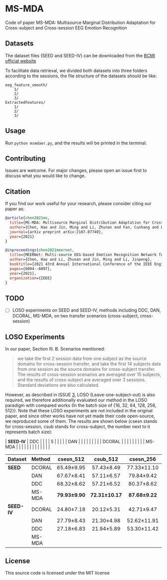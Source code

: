 # MS-MDA
Code of paper MS-MDA: Multisource Marginal Distribution Adaptation for Cross-subject and Cross-session EEG Emotion Recognition

## Datasets
The dataset files (SEED and SEED-IV) can be downloaded from the [BCMI official website](https://bcmi.sjtu.edu.cn/~seed/index.html)

To facilitate data retrieval, we divided both datasets into three folders according to the sessions, the file structure of the datasets should be like:
```
eeg_feature_smooth/
    1/
    2/
    3/
ExtractedFeatures/
    1/
    2/
    3/
```


## Usage
Run `python msmdaer.py`, and the results will be printed in the terminal.

## Contributing
Issues are welcome. For major changes, please open an issue first to discuss what you would like to change.

## Citation
If you find our work useful for your research, please consider citing our paper as:

```bibtex
@article{chen2021ms,
  title={MS-MDA: Multisource Marginal Distribution Adaptation for Cross-subject and Cross-session EEG Emotion Recognition},
  author={Chen, Hao and Jin, Ming and Li, Zhunan and Fan, Cunhang and Li, Jinpeng and He, Huiguang},
  journal={arXiv preprint arXiv:2107.07740},
  year={2021}
}

@inproceedings{chen2021meernet,
  title={MEERNet: Multi-source EEG-based Emotion Recognition Network for Generalization Across Subjects and Sessions},
  author={Chen, Hao and Li, Zhunan and Jin, Ming and Li, Jinpeng},
  booktitle={2021 43rd Annual International Conference of the IEEE Engineering in Medicine \& Biology Society (EMBC)},
  pages={6094--6097},
  year={2021},
  organization={IEEE}
}
```
## TODO
- [ ] LOSO experiments on SEED and SEED-IV, methods including DDC, DAN, DCORAL, MS-MDA, on two transfer scenarios (cross-subject, cross-session)

## LOSO Experiments
In our paper, Section III. B. Scenarios mentioned:

> we take the first 2 session data from one subject as the source domains for cross-session transfer, and take the first 14 subjects data from one session as the source domains for cross-subject transfer. The results of cross-session scenarios are averaged over 15 subjects, and the results of cross-subject are averaged over 3 sessions. Standard deviations are also calculated.

However, as described in ISSUE [3](https://github.com/VoiceBeer/MS-MDA/issues/3), LOSO (Leave-one-subject-out) is also required, we therefore additionally evaluated our method in the LOSO paradigm with compared works (In the batch size of {16, 32, 64, 128, 256, 512}). Note that these LOSO experiments are not included in the original paper, and since other works have not yet made their code open-source, we reproduced some of them. The results are shown below (csesn stands for cross-session, csub stands for cross-subject, the number next to it represents batch size):


| **SEED-IV** | DDC |  |  |  | 5 |  | |
| | DAN |  |  |  |  |  |  |
| | DCORAL |  |  |  |  |  |  |
| | MS-MDA | | | | | | | | | | | | |

| Dataset | Method | csesn_512 | csub_512 | csesn_256 | csub_256 | csesn_128 | csub_128 | csesn_64 | csub_64 | csesn_32 | csub_32 | csesn_16 | csub_16 |
|   :---  |  :---  |   :---:   |   :---:  |   :---:   |   :---:  |   :---:   |   :---:  |    :---: |   :---: |   :---:  |  :---:  |   :---:  |  :---:  | 
|**SEED** | DCORAL |65.49±9.95 |57.43±8.49|77.33±11.10|62.50±6.77|73.74±9.09 |64.05±8.38|74.65±10.46|65.40±9.27|76.24±8.51|64.98±8.42|76.40±10.49|66.39±7.55|
|         |   DAN  |67.67±8.41 |57.11±6.57|79.84±9.42 |68.48±6.74|83.15±7.30 |71.95±6.55|87.12±7.20|79.03±7.07|88.57±7.60|81.10±6.63|88.88±7.02|82.22±7.09|
|         |   DDC  |68.32±8.62 |57.21±6.52|80.37±8.62 |68.98±6.34|84.98±7.64 |72.78±8.25|88.16±6.89|78.91±7.62|90.65±6.41|81.27±6.83|89.89±6.69|82.21±7.15|
|         | MS-MDA |**79.93±9.90**|**72.31±10.17**|**87.68±9.22**|**78.78±10.70**|**87.20±10.76|80.33±10.00**|||||||
|**SEED-IV**| DCORAL |24.80±7.18|20.12±5.31|42.71±9.47|39.77±8.27|48.60±12.53|41.48±7.72|54.39±10.90|45.95±7.19|57.48±11.55|48.12±6.35|59.61±10.03|51.85±7.30|
|           |   DAN  |27.79±8.43|21.30±4.98|52.62±11.91|41.47±8.02|58.63±11.77|47.50±8.80|67.12±13.47|59.11±7.99|71.51±11.98|63.57±9.07|74.40±12.67|69.68±9.24|
|           |   DDC  |27.18±6.83|21.94±5.89|53.30±11.42|42.67±9.81|59.00±11.48|48.50±8.44|67.94±12.20|58.18±8.20|71.00±13.25|64.00±8.52|74.81±12.65|69.90±9.95|
|           | MS-MDA |||||||||||||

## License
This source code is licensed under the MIT license
